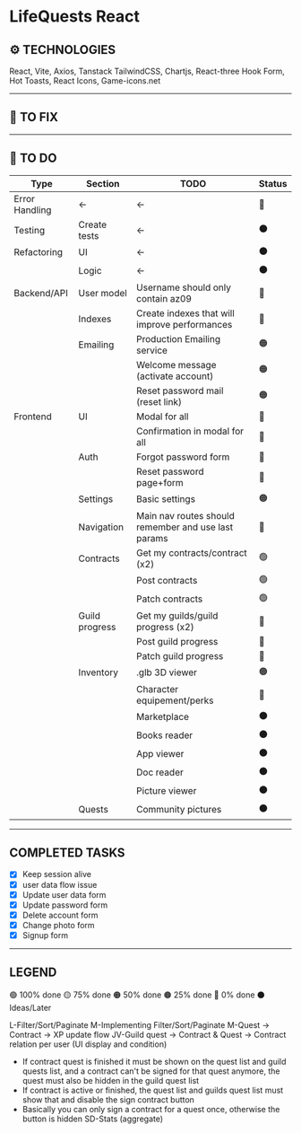 # LifeQuests React

## ⚙️ TECHNOLOGIES
React, Vite, Axios, Tanstack
TailwindCSS, Chartjs, React-three
Hook Form, Hot Toasts, React Icons, Game-icons.net
___

## 🔧 TO FIX

___

## 🔳 TO DO
| Type           | Section        | TODO                                                | Status |
| -------------- | -------------- | --------------------------------------------------- | ------ |
| Error Handling | ←              | ←                                                   | 🔴     |
| Testing        | Create tests   | ←                                                   | ⚫     |
| Refactoring    | UI             | ←                                                   | ⚫     |
|                | Logic          | ←                                                   | ⚫     |
| Backend/API    | User model     | Username should only contain az09                   | 🔴     |
|                | Indexes        | Create indexes that will improve performances       | 🔴     |
|                | Emailing       | Production Emailing service                         | 🟠     |
|                |                | Welcome message (activate account)                  | 🟠     |
|                |                | Reset password mail (reset link)                    | 🟠     |
| Frontend       | UI             | Modal for all                                       | 🔴     |
|                |                | Confirmation in modal for all                       | 🔴     |
|                | Auth           | Forgot password form                                | 🔴     |
|                |                | Reset password page+form                            | 🔴     |
|                | Settings       | Basic settings                                      | 🟠     |
|                | Navigation     | Main nav routes should remember and use last params | 🔴     |
|                | Contracts      | Get my contracts/contract (x2)                      | 🟢     |
|                |                | Post contracts                                      | 🟢     |
|                |                | Patch contracts                                     | 🟢     |
|                | Guild progress | Get my guilds/guild progress (x2)                   | 🔴     |
|                |                | Post guild progress                                 | 🔴     |
|                |                | Patch guild progress                                | 🔴     |
|                | Inventory      | .glb 3D viewer                                      | 🟠     |
|                |                | Character equipement/perks                          | 🔴     |
|                |                | Marketplace                                         | ⚫     |
|                |                | Books reader                                        | ⚫     |
|                |                | App viewer                                          | ⚫     |
|                |                | Doc reader                                          | ⚫     |
|                |                | Picture viewer                                      | ⚫     |
|                | Quests         | Community pictures                                  | ⚫     |

___

## COMPLETED TASKS
- [x] Keep session alive
- [x] user data flow issue
- [x] Update user data form
- [x] Update password form
- [x] Delete account form
- [x] Change photo form
- [x] Signup form

___

## LEGEND
🟢 100% done
🟡 75% done
🟠 50% done
🟤 25% done
🔴 0% done
⚫ Ideas/Later

L-Filter/Sort/Paginate
M-Implementing Filter/Sort/Paginate
M-Quest -> Contract -> XP update flow
JV-Guild quest -> Contract & Quest -> Contract relation per user (UI display and condition)
- If contract quest is finished it must be shown on the quest list and guild quests list, and a contract can't be signed for that quest anymore, the quest must also be hidden in the guild quest list
- If contract is active or finished, the quest list and guilds quest list must show that and disable the sign contract button
- Basically you can only sign a contract for a quest once, otherwise the button is hidden
SD-Stats (aggregate)